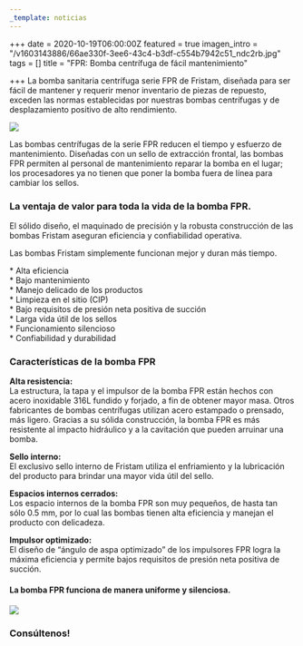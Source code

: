 ```yaml
---
_template: noticias
---
```







+++
date = 2020-10-19T06:00:00Z
featured = true
imagen_intro = "/v1603143886/66ae330f-3ee6-43c4-b3df-c554b7942c51_ndc2rb.jpg"
tags = []
title = "FPR: Bomba centrífuga de fácil mantenimiento"

+++
La bomba sanitaria centrífuga serie FPR de Fristam, diseñada para ser fácil de mantener y requerir menor inventario de piezas de repuesto, exceden las normas establecidas por nuestras bombas centrífugas y de desplazamiento positivo de alto rendimiento.

![](https://res.cloudinary.com/novatec/v1603143909/2d5a6b19-7d69-41cb-9485-95455b9715f7_tb299m.png)

Las bombas centrífugas de la serie FPR reducen el tiempo y esfuerzo de mantenimiento. Diseñadas con un sello de extracción frontal, las bombas FPR permiten al personal de mantenimiento reparar la bomba en el lugar; los procesadores ya no tienen que poner la bomba fuera de línea para cambiar los sellos.

### **La ventaja de valor para toda la vida de la bomba FPR.**

El sólido diseño, el maquinado de precisión y la robusta construcción de las bombas Fristam aseguran eficiencia y confiabilidad operativa.

Las bombas Fristam simplemente funcionan mejor y duran más tiempo.

\* Alta eficiencia  
\* Bajo mantenimiento  
\* Manejo delicado de los productos  
\* Limpieza en el sitio (CIP)  
\* Bajo requisitos de presión neta positiva de succión  
\* Larga vida útil de los sellos  
\* Funcionamiento silencioso  
\* Confiabilidad y durabilidad

### **Características de la bomba FPR**

**Alta resistencia:**  
La estructura, la tapa y el impulsor de la bomba FPR están hechos con acero inoxidable 316L fundido y forjado, a fin de obtener mayor masa. Otros fabricantes de bombas centrífugas utilizan acero estampado o prensado, más ligero. Gracias a su sólida construcción, la bomba FPR es más resistente al impacto hidráulico y a la cavitación que pueden arruinar una bomba.

**Sello interno:**  
El exclusivo sello interno de Fristam utiliza el enfriamiento y la lubricación del producto para brindar una mayor vida útil del sello.

**Espacios internos cerrados:**  
Los espacio internos de la bomba FPR son muy pequeños, de hasta tan sólo 0.5 mm, por lo cual las bombas tienen alta eficiencia y manejan el producto con delicadeza.

**Impulsor optimizado:**  
El diseño de “ángulo de aspa optimizado” de los impulsores FPR logra la máxima eficiencia y permite bajos requisitos de presión neta positiva de succión.

#### **La bomba FPR funciona de manera uniforme y silenciosa.**

#### ![](https://res.cloudinary.com/novatec/v1603144011/18040472-df48-4aa7-ae38-329ddf485640_s5kiky.jpg)

### **Consúltenos!**
